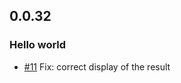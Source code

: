 ## 0.0.32

### Hello world

- [#11](https://github.com/noriban/AutoNote/issues/11) Fix: correct display of the result
